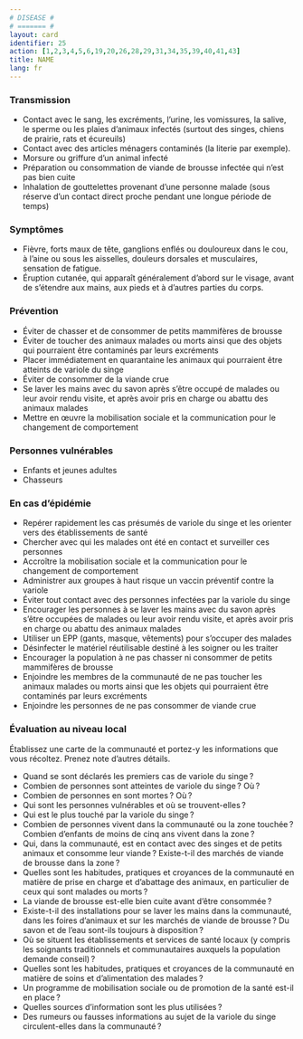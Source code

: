 ```yaml
---
# DISEASE #
# ======= #
layout: card
identifier: 25
action: [1,2,3,4,5,6,19,20,26,28,29,31,34,35,39,40,41,43]
title: NAME
lang: fr
---
```


### Transmission

- Contact avec le sang, les excréments, l’urine, les vomissures, la salive, le sperme ou les plaies d’animaux infectés (surtout des singes, chiens de prairie, rats et écureuils)
- Contact avec des articles ménagers contaminés (la literie par exemple).
- Morsure ou griffure d’un animal infecté
- Préparation ou consommation de viande de brousse infectée qui n’est pas bien cuite
- Inhalation de gouttelettes provenant d’une personne malade (sous réserve d’un contact direct proche pendant une longue période de temps)

### Symptômes

- Fièvre, forts maux de tête, ganglions enflés ou douloureux dans le cou, à l’aine ou sous les aisselles, douleurs dorsales et musculaires, sensation de fatigue.
- Éruption cutanée, qui apparaît généralement d’abord sur le visage, avant de s’étendre aux mains, aux pieds et à d’autres parties du corps.

### Prévention

- Éviter de chasser et de consommer de petits mammifères de brousse
-	Éviter de toucher des animaux malades ou morts ainsi que des objets qui pourraient être contaminés par leurs excréments
- Placer immédiatement en quarantaine les animaux qui pourraient être atteints de variole du singe
-	Éviter de consommer de la viande crue
- Se laver les mains avec du savon après s’être occupé de malades ou leur avoir rendu visite, et après avoir pris en charge ou abattu des animaux malades
-	Mettre en œuvre la mobilisation sociale et la communication pour le changement de comportement

### Personnes vulnérables

- Enfants et jeunes adultes
- Chasseurs

### En cas d’épidémie

-	Repérer rapidement les cas présumés de variole du singe et les orienter vers des établissements de santé
-	Chercher avec qui les malades ont été en contact et surveiller ces personnes
-	Accroître la mobilisation sociale et la communication pour le changement de comportement
- Administrer aux groupes à haut risque un vaccin préventif contre la variole
-	Éviter tout contact avec des personnes infectées par la variole du singe
- Encourager les personnes à se laver les mains avec du savon après s’être occupées de malades ou leur avoir rendu visite, et après avoir pris en charge ou abattu des animaux malades
- Utiliser un EPP (gants, masque, vêtements) pour s’occuper des malades
-	Désinfecter le matériel réutilisable destiné à les soigner ou les traiter
- Encourager la population à ne pas chasser ni consommer de petits mammifères de brousse
-	Enjoindre les membres de la communauté de ne pas toucher les animaux malades ou morts ainsi que les objets qui pourraient être contaminés par leurs excréments
- Enjoindre les personnes de ne pas consommer de viande crue

### Évaluation au niveau local

Établissez une carte de la communauté et portez-y les informations que vous récoltez. Prenez note d’autres détails.

- Quand se sont déclarés les premiers cas de variole du singe ?
-	Combien de personnes sont atteintes de variole du singe ? Où ?
- Combien de personnes en sont mortes ? Où ?
- Qui sont les personnes vulnérables et où se trouvent-elles ?
-	Qui est le plus touché par la variole du singe ?
- Combien de personnes vivent dans la communauté ou la zone touchée ? Combien d’enfants de moins de cinq ans vivent dans la zone ?
-	Qui, dans la communauté, est en contact avec des singes et de petits animaux et consomme leur viande ? Existe-t-il des marchés de viande de brousse dans la zone ?
-	Quelles sont les habitudes, pratiques et croyances de la communauté en matière de prise en charge et d’abattage des animaux, en particulier de ceux qui sont malades ou morts ?
-	La viande de brousse est-elle bien cuite avant d’être consommée ?
-	Existe-t-il des installations pour se laver les mains dans la communauté, dans les foires d’animaux et sur les marchés de viande de brousse ? Du savon et de l’eau sont-ils toujours à disposition ?
- Où se situent les établissements et services de santé locaux (y compris les soignants traditionnels et communautaires auxquels la population demande conseil) ?
- Quelles sont les habitudes, pratiques et croyances de la communauté en matière de soins et d’alimentation des malades ?
-	Un programme de mobilisation sociale ou de promotion de la santé est-il en place ?
- Quelles sources d’information sont les plus utilisées ?
- Des rumeurs ou fausses informations au sujet de la variole du singe circulent-elles dans la communauté ?
